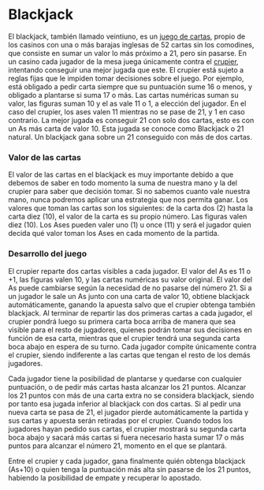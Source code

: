 # Blackjack
El blackjack, también llamado veintiuno, es un [juego de cartas](https://es.wikipedia.org/wiki/Juego_de_cartas), propio de los casinos con una o más barajas inglesas de 52 cartas sin los comodines, que consiste en sumar un valor lo más próximo a 21, pero sin pasarse. En un casino cada jugador de la mesa juega únicamente contra el [crupier](https://es.wikipedia.org/wiki/Crupier), intentando conseguir una mejor jugada que este. El crupier está sujeto a reglas fijas que le impiden tomar decisiones sobre el juego. Por ejemplo, está obligado a pedir carta siempre que su puntuación sume 16 o menos, y obligado a plantarse si suma 17 o más. Las cartas numéricas suman su valor, las figuras suman 10 y el as vale 11 o 1, a elección del jugador. En el caso del crupier, los ases valen 11 mientras no se pase de 21, y 1 en caso contrario. La mejor jugada es conseguir 21 con solo dos cartas, esto es con un As más carta de valor 10. Esta jugada se conoce como Blackjack o 21 natural. Un blackjack gana sobre un 21 conseguido con más de dos cartas.

### Valor de las cartas
El valor de las cartas en el blackjack es muy importante debido a que debemos de saber en todo momento la suma de nuestra mano y la del crupier para saber que decisión tomar. Si no sabemos cuanto vale nuestra mano, nunca podremos aplicar una estrategia que nos permita ganar. Los valores que toman las cartas son los siguientes: de la carta dos (2) hasta la carta diez (10), el valor de la carta es su propio número. Las figuras valen diez (10). Los Ases pueden valer uno (1) u once (11) y será el jugador quien decida qué valor toman los Ases en cada momento de la partida.

### Desarrollo del juego
El crupier reparte dos cartas visibles a cada jugador. El valor del As es 11 o +1, las figuras valen 10, y las cartas numéricas su valor original. El valor del As puede cambiarse según la necesidad de no pasarse del número 21. Si a un jugador le sale un As junto con una carta de valor 10, obtiene blackjack automáticamente, ganando la apuesta salvo que el crupier obtenga también blackjack. Al terminar de repartir las dos primeras cartas a cada jugador, el crupier pondrá luego su primera carta boca arriba de manera que sea visible para el resto de jugadores, quienes podrán tomar sus decisiones en función de esa carta, mientras que el crupier tendrá una segunda carta boca abajo en espera de su turno. Cada jugador compite únicamente contra el crupier, siendo indiferente a las cartas que tengan el resto de los demás jugadores.

Cada jugador tiene la posibilidad de plantarse y quedarse con cualquier puntuación, o de pedir más cartas hasta alcanzar los 21 puntos. Alcanzar los 21 puntos con más de una carta extra no se considera blackjack, siendo por tanto esa jugada inferior al blackjack con dos cartas. Si al pedir una nueva carta se pasa de 21, el jugador pierde automáticamente la partida y sus cartas y apuesta serán retiradas por el crupier. Cuando todos los jugadores hayan pedido sus cartas, el crupier mostrará su segunda carta boca abajo y sacará más cartas si fuera necesario hasta sumar 17 o más puntos para alcanzar el número 21, momento en el que se plantará.

Entre el crupier y cada jugador, gana finalmente quién obtenga blackjack (As+10) o quien tenga la puntuación más alta sin pasarse de los 21 puntos, habiendo la posibilidad de empate y recuperar lo apostado.
